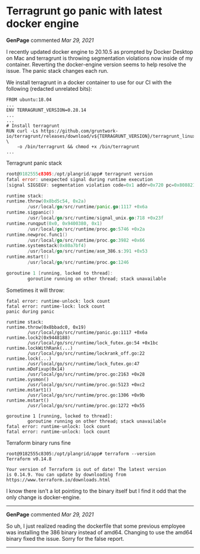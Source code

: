# Terragrunt go panic with latest docker engine

**GenPage** commented *Mar 29, 2021*

I recently updated docker engine to 20.10.5 as prompted by Docker Desktop on Mac and terragrunt is throwing segmentation violations now inside of my container. Reverting the docker-engine version seems to help resolve the issue. The panic stack changes each run.

We install terragrunt in a docker container to use for our CI with the following (redacted unrelated bits):
```docker
FROM ubuntu:18.04
...
ENV TERRAGRUNT_VERSION=0.28.14
...
...
# Install terragrunt
RUN curl -Ls https://github.com/gruntwork-io/terragrunt/releases/download/v${TERRAGRUNT_VERSION}/terragrunt_linux_386 \
    -o /bin/terragrunt && chmod +x /bin/terragrunt
...
```

Terragrunt panic stack
```go
root@9182555c8305:/opt/plangrid/app# terragrunt version
fatal error: unexpected signal during runtime execution
[signal SIGSEGV: segmentation violation code=0x1 addr=0x720 pc=0x808821a]

runtime stack:
runtime.throw(0x8bd5c54, 0x2a)
        /usr/local/go/src/runtime/panic.go:1117 +0x6a
runtime.sigpanic()
        /usr/local/go/src/runtime/signal_unix.go:718 +0x23f
runtime.runqput(0x0, 0x9400380, 0x1)
        /usr/local/go/src/runtime/proc.go:5746 +0x2a
runtime.newproc.func1()
        /usr/local/go/src/runtime/proc.go:3982 +0x66
runtime.systemstack(0x80a7bf4)
        /usr/local/go/src/runtime/asm_386.s:391 +0x53
runtime.mstart()
        /usr/local/go/src/runtime/proc.go:1246

goroutine 1 [running, locked to thread]:
        goroutine running on other thread; stack unavailable
```

Sometimes it will throw:
```
fatal error: runtime·unlock: lock count
fatal error: runtime·lock: lock count
panic during panic

runtime stack:
runtime.throw(0x8bbadc0, 0x19)
        /usr/local/go/src/runtime/panic.go:1117 +0x6a
runtime.lock2(0x9448188)
        /usr/local/go/src/runtime/lock_futex.go:54 +0x1bc
runtime.lockWithRank(...)
        /usr/local/go/src/runtime/lockrank_off.go:22
runtime.lock(...)
        /usr/local/go/src/runtime/lock_futex.go:47
runtime.mDoFixup(0x14)
        /usr/local/go/src/runtime/proc.go:2163 +0x28
runtime.sysmon()
        /usr/local/go/src/runtime/proc.go:5123 +0xc2
runtime.mstart1()
        /usr/local/go/src/runtime/proc.go:1306 +0x9b
runtime.mstart()
        /usr/local/go/src/runtime/proc.go:1272 +0x55

goroutine 1 [running, locked to thread]:
        goroutine running on other thread; stack unavailable
fatal error: runtime·unlock: lock count
fatal error: runtime·unlock: lock count
```

Terraform binary runs fine
```
root@9182555c8305:/opt/plangrid/app# terraform --version
Terraform v0.14.8

Your version of Terraform is out of date! The latest version
is 0.14.9. You can update by downloading from https://www.terraform.io/downloads.html
```

I know there isn't a lot pointing to the binary itself but I find it odd that the only change is docker-engine. 
<br />
***


**GenPage** commented *Mar 29, 2021*

So uh, I just realized reading the dockerfile that some previous employee was installing the 386 binary instead of amd64. Changing to use the amd64 binary fixed the issue. Sorry for the false report.
***

